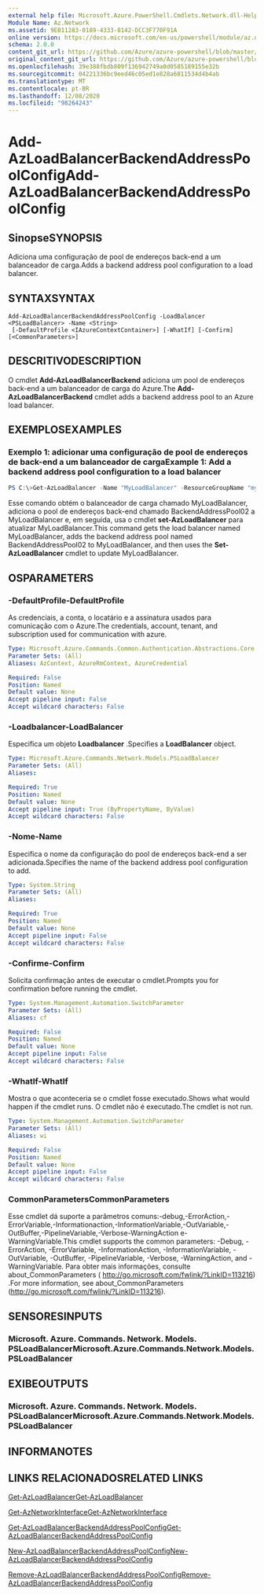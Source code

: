 ```yaml
---
external help file: Microsoft.Azure.PowerShell.Cmdlets.Network.dll-Help.xml
Module Name: Az.Network
ms.assetid: 9EB11283-0189-4333-8142-DCC3F770F91A
online version: https://docs.microsoft.com/en-us/powershell/module/az.network/add-azloadbalancerbackendaddresspoolconfig
schema: 2.0.0
content_git_url: https://github.com/Azure/azure-powershell/blob/master/src/Network/Network/help/Add-AzLoadBalancerBackendAddressPoolConfig.md
original_content_git_url: https://github.com/Azure/azure-powershell/blob/master/src/Network/Network/help/Add-AzLoadBalancerBackendAddressPoolConfig.md
ms.openlocfilehash: 39e388fbdb809f136942749a0d0585189155e32b
ms.sourcegitcommit: 04221336bc9eed46c05ed1e828a6811534d4b4ab
ms.translationtype: MT
ms.contentlocale: pt-BR
ms.lasthandoff: 12/08/2020
ms.locfileid: "98264243"
---
```

# <span data-ttu-id="7f3ce-101">Add-AzLoadBalancerBackendAddressPoolConfig</span><span class="sxs-lookup"><span data-stu-id="7f3ce-101">Add-AzLoadBalancerBackendAddressPoolConfig</span></span>

## <span data-ttu-id="7f3ce-102">Sinopse</span><span class="sxs-lookup"><span data-stu-id="7f3ce-102">SYNOPSIS</span></span>
<span data-ttu-id="7f3ce-103">Adiciona uma configuração de pool de endereços back-end a um balanceador de carga.</span><span class="sxs-lookup"><span data-stu-id="7f3ce-103">Adds a backend address pool configuration to a load balancer.</span></span>

## <span data-ttu-id="7f3ce-104">SYNTAX</span><span class="sxs-lookup"><span data-stu-id="7f3ce-104">SYNTAX</span></span>

```
Add-AzLoadBalancerBackendAddressPoolConfig -LoadBalancer <PSLoadBalancer> -Name <String>
 [-DefaultProfile <IAzureContextContainer>] [-WhatIf] [-Confirm] [<CommonParameters>]
```

## <span data-ttu-id="7f3ce-105">DESCRITIVO</span><span class="sxs-lookup"><span data-stu-id="7f3ce-105">DESCRIPTION</span></span>
<span data-ttu-id="7f3ce-106">O cmdlet **Add-AzLoadBalancerBackend** adiciona um pool de endereços back-end a um balanceador de carga do Azure.</span><span class="sxs-lookup"><span data-stu-id="7f3ce-106">The **Add-AzLoadBalancerBackend** cmdlet adds a backend address pool to an Azure load balancer.</span></span>

## <span data-ttu-id="7f3ce-107">EXEMPLOS</span><span class="sxs-lookup"><span data-stu-id="7f3ce-107">EXAMPLES</span></span>

### <span data-ttu-id="7f3ce-108">Exemplo 1: adicionar uma configuração de pool de endereços de back-end a um balanceador de carga</span><span class="sxs-lookup"><span data-stu-id="7f3ce-108">Example 1: Add a backend address pool configuration to a load balancer</span></span>
```powershell
PS C:\>Get-AzLoadBalancer -Name "MyLoadBalancer" -ResourceGroupName "myrg" | Add-AzLoadBalancerBackendAddressPoolConfig -Name "BackendAddressPool02" | Set-AzLoadBalancer
```

<span data-ttu-id="7f3ce-109">Esse comando obtém o balanceador de carga chamado MyLoadBalancer, adiciona o pool de endereços back-end chamado BackendAddressPool02 a MyLoadBalancer e, em seguida, usa o cmdlet **set-AzLoadBalancer** para atualizar MyLoadBalancer.</span><span class="sxs-lookup"><span data-stu-id="7f3ce-109">This command gets the load balancer named MyLoadBalancer, adds the backend address pool named BackendAddressPool02 to MyLoadBalancer, and then uses the **Set-AzLoadBalancer** cmdlet to update MyLoadBalancer.</span></span>

## <span data-ttu-id="7f3ce-110">OS</span><span class="sxs-lookup"><span data-stu-id="7f3ce-110">PARAMETERS</span></span>

### <span data-ttu-id="7f3ce-111">-DefaultProfile</span><span class="sxs-lookup"><span data-stu-id="7f3ce-111">-DefaultProfile</span></span>
<span data-ttu-id="7f3ce-112">As credenciais, a conta, o locatário e a assinatura usados para comunicação com o Azure.</span><span class="sxs-lookup"><span data-stu-id="7f3ce-112">The credentials, account, tenant, and subscription used for communication with azure.</span></span>

```yaml
Type: Microsoft.Azure.Commands.Common.Authentication.Abstractions.Core.IAzureContextContainer
Parameter Sets: (All)
Aliases: AzContext, AzureRmContext, AzureCredential

Required: False
Position: Named
Default value: None
Accept pipeline input: False
Accept wildcard characters: False
```

### <span data-ttu-id="7f3ce-113">-Loadbalancer</span><span class="sxs-lookup"><span data-stu-id="7f3ce-113">-LoadBalancer</span></span>
<span data-ttu-id="7f3ce-114">Especifica um objeto **Loadbalancer** .</span><span class="sxs-lookup"><span data-stu-id="7f3ce-114">Specifies a **LoadBalancer** object.</span></span>

```yaml
Type: Microsoft.Azure.Commands.Network.Models.PSLoadBalancer
Parameter Sets: (All)
Aliases:

Required: True
Position: Named
Default value: None
Accept pipeline input: True (ByPropertyName, ByValue)
Accept wildcard characters: False
```

### <span data-ttu-id="7f3ce-115">-Nome</span><span class="sxs-lookup"><span data-stu-id="7f3ce-115">-Name</span></span>
<span data-ttu-id="7f3ce-116">Especifica o nome da configuração do pool de endereços back-end a ser adicionada.</span><span class="sxs-lookup"><span data-stu-id="7f3ce-116">Specifies the name of the backend address pool configuration to add.</span></span>

```yaml
Type: System.String
Parameter Sets: (All)
Aliases:

Required: True
Position: Named
Default value: None
Accept pipeline input: False
Accept wildcard characters: False
```

### <span data-ttu-id="7f3ce-117">-Confirme</span><span class="sxs-lookup"><span data-stu-id="7f3ce-117">-Confirm</span></span>
<span data-ttu-id="7f3ce-118">Solicita confirmação antes de executar o cmdlet.</span><span class="sxs-lookup"><span data-stu-id="7f3ce-118">Prompts you for confirmation before running the cmdlet.</span></span>

```yaml
Type: System.Management.Automation.SwitchParameter
Parameter Sets: (All)
Aliases: cf

Required: False
Position: Named
Default value: None
Accept pipeline input: False
Accept wildcard characters: False
```

### <span data-ttu-id="7f3ce-119">-WhatIf</span><span class="sxs-lookup"><span data-stu-id="7f3ce-119">-WhatIf</span></span>
<span data-ttu-id="7f3ce-120">Mostra o que aconteceria se o cmdlet fosse executado.</span><span class="sxs-lookup"><span data-stu-id="7f3ce-120">Shows what would happen if the cmdlet runs.</span></span> <span data-ttu-id="7f3ce-121">O cmdlet não é executado.</span><span class="sxs-lookup"><span data-stu-id="7f3ce-121">The cmdlet is not run.</span></span>

```yaml
Type: System.Management.Automation.SwitchParameter
Parameter Sets: (All)
Aliases: wi

Required: False
Position: Named
Default value: None
Accept pipeline input: False
Accept wildcard characters: False
```

### <span data-ttu-id="7f3ce-122">CommonParameters</span><span class="sxs-lookup"><span data-stu-id="7f3ce-122">CommonParameters</span></span>
<span data-ttu-id="7f3ce-123">Esse cmdlet dá suporte a parâmetros comuns:-debug,-ErrorAction,-ErrorVariable,-Informationaction,-InformationVariable,-OutVariable,-OutBuffer,-PipelineVariable,-Verbose-WarningAction e-WarningVariable.</span><span class="sxs-lookup"><span data-stu-id="7f3ce-123">This cmdlet supports the common parameters: -Debug, -ErrorAction, -ErrorVariable, -InformationAction, -InformationVariable, -OutVariable, -OutBuffer, -PipelineVariable, -Verbose, -WarningAction, and -WarningVariable.</span></span> <span data-ttu-id="7f3ce-124">Para obter mais informações, consulte about_CommonParameters ( http://go.microsoft.com/fwlink/?LinkID=113216) .</span><span class="sxs-lookup"><span data-stu-id="7f3ce-124">For more information, see about_CommonParameters (http://go.microsoft.com/fwlink/?LinkID=113216).</span></span>

## <span data-ttu-id="7f3ce-125">SENSORES</span><span class="sxs-lookup"><span data-stu-id="7f3ce-125">INPUTS</span></span>

### <span data-ttu-id="7f3ce-126">Microsoft. Azure. Commands. Network. Models. PSLoadBalancer</span><span class="sxs-lookup"><span data-stu-id="7f3ce-126">Microsoft.Azure.Commands.Network.Models.PSLoadBalancer</span></span>

## <span data-ttu-id="7f3ce-127">EXIBE</span><span class="sxs-lookup"><span data-stu-id="7f3ce-127">OUTPUTS</span></span>

### <span data-ttu-id="7f3ce-128">Microsoft. Azure. Commands. Network. Models. PSLoadBalancer</span><span class="sxs-lookup"><span data-stu-id="7f3ce-128">Microsoft.Azure.Commands.Network.Models.PSLoadBalancer</span></span>

## <span data-ttu-id="7f3ce-129">INFORMA</span><span class="sxs-lookup"><span data-stu-id="7f3ce-129">NOTES</span></span>

## <span data-ttu-id="7f3ce-130">LINKS RELACIONADOS</span><span class="sxs-lookup"><span data-stu-id="7f3ce-130">RELATED LINKS</span></span>

[<span data-ttu-id="7f3ce-131">Get-AzLoadBalancer</span><span class="sxs-lookup"><span data-stu-id="7f3ce-131">Get-AzLoadBalancer</span></span>](./Get-AzLoadBalancer.md)

[<span data-ttu-id="7f3ce-132">Get-AzNetworkInterface</span><span class="sxs-lookup"><span data-stu-id="7f3ce-132">Get-AzNetworkInterface</span></span>](./Get-AzNetworkInterface.md)

[<span data-ttu-id="7f3ce-133">Get-AzLoadBalancerBackendAddressPoolConfig</span><span class="sxs-lookup"><span data-stu-id="7f3ce-133">Get-AzLoadBalancerBackendAddressPoolConfig</span></span>](./Get-AzLoadBalancerBackendAddressPoolConfig.md)

[<span data-ttu-id="7f3ce-134">New-AzLoadBalancerBackendAddressPoolConfig</span><span class="sxs-lookup"><span data-stu-id="7f3ce-134">New-AzLoadBalancerBackendAddressPoolConfig</span></span>](./New-AzLoadBalancerBackendAddressPoolConfig.md)

[<span data-ttu-id="7f3ce-135">Remove-AzLoadBalancerBackendAddressPoolConfig</span><span class="sxs-lookup"><span data-stu-id="7f3ce-135">Remove-AzLoadBalancerBackendAddressPoolConfig</span></span>](./Remove-AzLoadBalancerBackendAddressPoolConfig.md)


